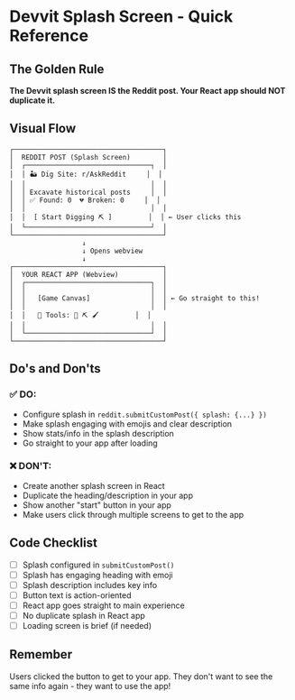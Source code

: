 # Devvit Splash Screen - Quick Reference

## The Golden Rule

**The Devvit splash screen IS the Reddit post. Your React app should NOT duplicate it.**

## Visual Flow

```
┌─────────────────────────────────────┐
│  REDDIT POST (Splash Screen)        │
│  ┌───────────────────────────────┐  │
│  │ 🏜️ Dig Site: r/AskReddit     │  │
│  │                               │  │
│  │ Excavate historical posts     │  │
│  │ ✅ Found: 0  💔 Broken: 0     │  │
│  │                               │  │
│  │  [ Start Digging ⛏️ ]         │  │ ← User clicks this
│  └───────────────────────────────┘  │
└─────────────────────────────────────┘
                  ↓
                  ↓ Opens webview
                  ↓
┌─────────────────────────────────────┐
│  YOUR REACT APP (Webview)           │
│  ┌───────────────────────────────┐  │
│  │                               │  │
│  │   [Game Canvas]               │  │ ← Go straight to this!
│  │                               │  │
│  │   🔧 Tools: 📡 ⛏️ 🖌️         │  │
│  │                               │  │
│  └───────────────────────────────┘  │
└─────────────────────────────────────┘
```

## Do's and Don'ts

### ✅ DO:
- Configure splash in `reddit.submitCustomPost({ splash: {...} })`
- Make splash engaging with emojis and clear description
- Show stats/info in the splash description
- Go straight to your app after loading

### ❌ DON'T:
- Create another splash screen in React
- Duplicate the heading/description in your app
- Show another "start" button in your app
- Make users click through multiple screens to get to the app

## Code Checklist

- [ ] Splash configured in `submitCustomPost()`
- [ ] Splash has engaging heading with emoji
- [ ] Splash description includes key info
- [ ] Button text is action-oriented
- [ ] React app goes straight to main experience
- [ ] No duplicate splash in React app
- [ ] Loading screen is brief (if needed)

## Remember

Users clicked the button to get to your app. They don't want to see the same info again - they want to use the app!
